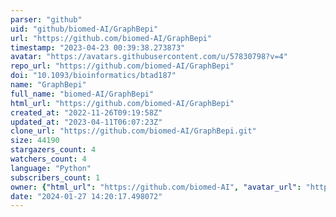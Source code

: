 ```yaml
---
parser: "github"
uid: "github/biomed-AI/GraphBepi"
url: "https://github.com/biomed-AI/GraphBepi"
timestamp: "2023-04-23 00:39:38.273873"
avatar: "https://avatars.githubusercontent.com/u/57830798?v=4"
repo_url: "https://github.com/biomed-AI/GraphBepi"
doi: "10.1093/bioinformatics/btad187"
name: "GraphBepi"
full_name: "biomed-AI/GraphBepi"
html_url: "https://github.com/biomed-AI/GraphBepi"
created_at: "2022-11-26T09:19:58Z"
updated_at: "2023-04-11T06:07:23Z"
clone_url: "https://github.com/biomed-AI/GraphBepi.git"
size: 44190
stargazers_count: 4
watchers_count: 4
language: "Python"
subscribers_count: 1
owner: {"html_url": "https://github.com/biomed-AI", "avatar_url": "https://avatars.githubusercontent.com/u/57830798?v=4", "login": "biomed-AI", "type": "Organization"}
date: "2024-01-27 14:20:17.498072"
---
```


